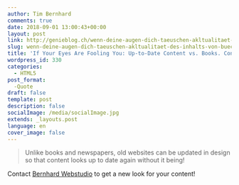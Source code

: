 ```yaml
---
author: Tim Bernhard
comments: true
date: 2018-09-01 13:00:43+00:00
layout: post
link: http://genieblog.ch/wenn-deine-augen-dich-taeuschen-akltualitaet-des-inhalts-von-buechern-vs-content-von-websiten/
slug: wenn-deine-augen-dich-taeuschen-akltualitaet-des-inhalts-von-buechern-vs-content-von-websiten
title: 'If Your Eyes Are Fooling You: Up-to-Date Content vs. Books. Content of websites'
wordpress_id: 330
categories:
  - HTML5
post_format:
  -Quote
draft: false
template: post
description: false
socialImage: /media/socialImage.jpg
extends: _layouts.post
language: en
cover_image: false
---
```




<blockquote>Unlike books and newspapers, old websites can be updated in design so that content looks up to date again without it being!</blockquote>



Contact [Bernhard Webstudio](https://bernhard-webstudio.ch) to get a new look for your content!
